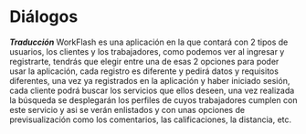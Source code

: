 <h1>Diálogos</h1>

***Traducción***
WorkFlash es una aplicación en la que contará con 2 tipos de usuarios, los clientes y los trabajadores, como podemos ver al ingresar y registrarte, tendrás que elegir entre una de esas 2 opciones para poder usar la aplicación, cada registro es diferente y pedirá datos y requisitos diferentes, una vez ya registrados en la aplicación y haber iniciado sesión, cada cliente podrá buscar los servicios que ellos deseen, una vez realizada la búsqueda se desplegarán los perfiles de cuyos trabajadores cumplen con este servicio y asi se verán enlistados y con unas opciones de previsualización como los comentarios, las calificaciones, la distancia, etc.

<!--stackedit_data:
eyJoaXN0b3J5IjpbLTE1ODI0MjkyMzgsMTkzMzE0NzQ0MF19
-->